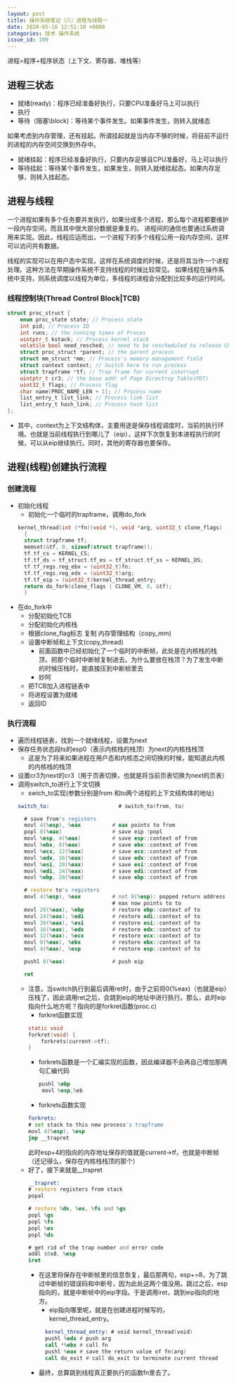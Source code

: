 ```yaml
---
layout: post
title: 操作系统笔记（八）进程与线程一
date: 2020-05-16 12:51:10 +0800
categories: 技术 操作系统
issue_id: 109
---
```


进程=程序+程序状态（上下文、寄存器、堆栈等）

## 进程三状态

- 就绪(ready)：程序已经准备好执行，只要CPU准备好马上可以执行
- 执行
- 等待（阻塞\block)：等待某个事件发生。如果事件发生，则转入就绪态

如果考虑到内存管理，还有挂起。所谓挂起就是当内存不够的时候，将目前不运行的进程的内存空间交换到外存中。

- 就绪挂起：程序已经准备好执行，只要内存足够且CPU准备好，马上可以执行
- 等待挂起：等待某个事件发生，如果发生，则转入就绪挂起态。如果内存足够，则转入挂起态。

## 进程与线程

一个进程如果有多个任务要并发执行，如果分成多个进程，那么每个进程都要维护一段内存空间，而且其中很大部分数据是重复的。
进程间的通信也要通过系统调用来实现。因此，线程应运而出，一个进程下的多个线程公用一段内存空间，这样可以访问共有数据。

线程的实现可以在用户态中实现，这样在系统调度的时候，还是将其当作一个进程处理。这种方法在早期操作系统不支持线程的时候比较常见。
如果线程在操作系统中支持，则系统调度以线程为单位，多线程的进程会分配到比较多的运行时间。

### 线程控制块(Thread Control Block|TCB)

```c
struct proc_struct {
    enum proc_state state; // Process state
    int pid; // Process ID
    int runs; // the running times of Proces
    uintptr_t kstack; // Process kernel stack
    volatile bool need_resched; // need to be rescheduled to release CPU?
    struct proc_struct *parent; // the parent process
    struct mm_struct *mm; // Process's memory management field
    struct context context; // Switch here to run process
    struct trapframe *tf; // Trap frame for current interrupt
    uintptr_t cr3; // the base addr of Page Directroy Table(PDT)
    uint32_t flags; // Process flag
    char name[PROC_NAME_LEN + 1]; // Process name
    list_entry_t list_link; // Process link list
    list_entry_t hash_link; // Process hash list
};
```

- 其中，context为上下文结构体，主要用途是保存线程调度时，当前的执行环境。也就是当前线程执行到哪儿了（eip），这样下次恢复到本进程执行的时候，可以从eip继续执行。同时，其他的寄存器也要保存。




## 进程(线程)创建执行流程

### 创建流程

- 初始化线程
  - 初始化一个临时的trapframe，调用do_fork
  ```c
  kernel_thread(int (*fn)(void *), void *arg, uint32_t clone_flags)
    {
    struct trapframe tf;
    memset(&tf, 0, sizeof(struct trapframe));
    tf.tf_cs = KERNEL_CS;
    tf.tf_ds = tf_struct.tf_es = tf_struct.tf_ss = KERNEL_DS;
    tf.tf_regs.reg_ebx = (uint32_t)fn;
    tf.tf_regs.reg_edx = (uint32_t)arg;
    tf.tf_eip = (uint32_t)kernel_thread_entry;
    return do_fork(clone_flags | CLONE_VM, 0, &tf);
    }
  ```
- 在do_fork中
  - 分配初始化TCB
  - 分配初始化内核栈
  - 根据clone_flag标志 复制 内存管理结构（copy_mm)
  - 设置中断帧和上下文(copy_thread)
    - 前面函数中已经初始化了一个临时的中断帧，此处是在内核栈的栈顶，把那个临时中断帧复制进去。为什么要放在栈顶？为了发生中断的时候压栈时，能直接压到中断帧里去
    - 妙阿
  - 把TCB加入进程链表中
  - 将进程设置为就绪
  - 返回ID

### 执行流程

- 遍历线程链表，找到一个就绪线程，设置为next
- 保存任务状态段ts的esp0（表示内核栈的栈顶）为next的内核栈栈顶
  - 这是为了将来如果进程在用户态和内核态之间切换的时候，能知道此内核的内核栈的栈顶
- 设置cr3为next的cr3（用于页表切换，也就是将当前页表切换为next的页表）
- 调用switch_to进行上下文切换
  - swich_to实现(参数分别是from 和to两个进程的上下文结构体的地址)
  ```asm
  switch_to:                      # switch_to(from, to)

    # save from's registers
    movl 4(%esp), %eax          # eax points to from
    popl 0(%eax)                # save eip !popl
    movl %esp, 4(%eax)          # save esp::context of from
    movl %ebx, 8(%eax)          # save ebx::context of from
    movl %ecx, 12(%eax)         # save ecx::context of from
    movl %edx, 16(%eax)         # save edx::context of from
    movl %esi, 20(%eax)         # save esi::context of from
    movl %edi, 24(%eax)         # save edi::context of from
    movl %ebp, 28(%eax)         # save ebp::context of from

    # restore to's registers
    movl 4(%esp), %eax          # not 8(%esp): popped return address already
                                # eax now points to to
    movl 28(%eax), %ebp         # restore ebp::context of to
    movl 24(%eax), %edi         # restore edi::context of to
    movl 20(%eax), %esi         # restore esi::context of to
    movl 16(%eax), %edx         # restore edx::context of to
    movl 12(%eax), %ecx         # restore ecx::context of to
    movl 8(%eax), %ebx          # restore ebx::context of to
    movl 4(%eax), %esp          # restore esp::context of to

    pushl 0(%eax)               # push eip

    ret
  ```
  - 注意，当switch执行到最后调用ret时，由于之前将0(%eax)（也就是eip）压栈了，因此调用ret之后，会跳到eip的地址中进行执行。那么，此时eip指向什么地方呢？指向的是forkret函数(proc.c)
    - forkret函数实现
    ```c
    static void
    forkret(void) {
        forkrets(current->tf);
    }
    ```
    - forkrets函数是一个汇编实现的函数，因此编译器不会再自己增加那两句汇编代码
        ```asm
        pushl %ebp
         movl %esp,%eb
        ```
    - forkrets函数实现
    ```asm
    forkrets:
    # set stack to this new process's trapframe
    movl 4(%esp), %esp
    jmp __trapret
    ```
    此时esp+4的指向的内存地址保存的值就是current->tf，也就是中断帧（还记得么，保存在内核栈栈顶的那个）
  - 好了，接下来就是__trapret
    ```asm
    __trapret:
    # restore registers from stack
    popal

    # restore %ds, %es, %fs and %gs
    popl %gs
    popl %fs
    popl %es
    popl %ds

    # get rid of the trap number and error code
    addl $0x8, %esp
    iret
    ```
    - 在这里将保存在中断帧里的信息恢复，最后那两句，esp+=8，为了跳过中断帧的错误码和中断号，因为此处这两个值没用。跳过之后，esp指向的，就是中断帧中的eip字段。于是调用iret，跳到eip指向的地方。
      - eip指向哪里呢，就是在创建进程时候写的，     kernel_thread_entry。
      ```asm
        kernel_thread_entry: # void kernel_thread(void)
        pushl %edx # push arg
        call *%ebx # call fn
        pushl %eax # save the return value of fn(arg)
        call do_exit # call do_exit to terminate current thread
      ```
    - 最终，总算跳到线程真正要执行的函数fn里去了。
   